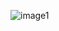 ![image1](https://user-images.githubusercontent.com/84856055/163664822-c6c7f3ce-5018-4474-b8ab-eea99fa722e6.jpeg)
